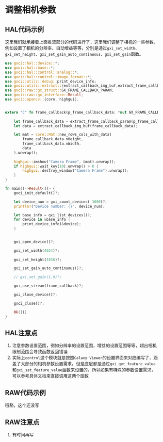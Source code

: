 # 调整相机参数

## HAL代码示例

这里我们就承接着上面推流部分的代码进行了，这里我们调整了相机的一些参数，例如设置了相机的分辨率、自动增益等等，分别是通过`gxi_set_width`、`gxi_set_height`、`gxi_set_gain_auto_continuous`、`gxi_set_gain`函数。

```rust
use gxci::hal::device::*;
use gxci::hal::base::*;
use gxci::hal::control::analog::*;
use gxci::hal::control::image_format::*;
use gxci::utils::debug::print_device_info;
use gxci::utils::extract::{extract_callback_img_buf,extract_frame_callback_param};
use gxci::raw::gx_struct::GX_FRAME_CALLBACK_PARAM;
use gxci::raw::gx_interface::Result;
use gxci::opencv::{core, highgui};


extern "C" fn frame_callback(p_frame_callback_data: *mut GX_FRAME_CALLBACK_PARAM) {
    
    let frame_callback_data = extract_frame_callback_param(p_frame_callback_data);
    let data = extract_callback_img_buf(frame_callback_data);

    let mat = core::Mat::new_rows_cols_with_data(
        frame_callback_data.nHeight, 
        frame_callback_data.nWidth, 
        data
    ).unwrap();
    
    highgui::imshow("Camera Frame", &mat).unwrap();
    if highgui::wait_key(10).unwrap() > 0 {
        highgui::destroy_window("Camera Frame").unwrap();
    }
}

fn main()->Result<()> {
    gxci_init_default()?;

    let device_num = gxi_count_devices( 1000)?;
    println!("Device number: {}", device_num);

    let base_info = gxi_list_devices()?;
    for device in &base_info {
        print_device_info(&device);
    }
    

    gxi_open_device()?;

    gxi_set_width(4024)?;
    
    gxi_set_height(3036)?;

    gxi_set_gain_auto_continuous()?;

    // gxi_set_gain(1.0)?;

    gxi_use_stream(frame_callback)?;

    gxi_close_device()?;

    gxci_close()?;

    Ok(())
}
```

## HAL注意点
1. 注意参数设置范围，例如分辨率的设置范围，增益的设置范围等等，超出相机限制范围会导致函数返回错误
2. 实际上`control`这个模块就是按照`Galaxy Viewer`的设置界面来对应编写了，涵盖了大部分的相机参数设置需求。但是底层都是通过`gxi_get_feature_value`和`gxi_set_feature_value`函数来设置的，所以如果有特殊的参数设置需求，可以参考具体文档来直接调用这两个函数


## RAW代码示例

哦豁，这个还没写


## RAW注意点

1. 有时间再写